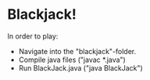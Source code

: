 # Blackjack!

In order to play:
- Navigate into the "blackjack"-folder.
- Compile java files ("javac *.java")
- Run BlackJack.java ("java BlackJack")
